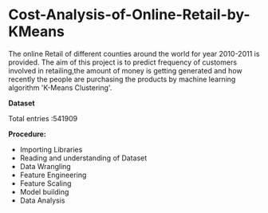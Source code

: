 # Cost-Analysis-of-Online-Retail-by-KMeans

The online Retail of different counties around the world for year 2010-2011 is provided.
The aim of this project is to predict frequency of customers involved in retailing,the amount of money is getting generated and
how recently the people are purchasing the products by machine learning algorithm 'K-Means Clustering'.


**Dataset**

Total entries :541909


**Procedure:**

- Importing Libraries	
- Reading and understanding of Dataset	
- Data Wrangling
- Feature Engineering
- Feature Scaling
- Model building
- Data Analysis
